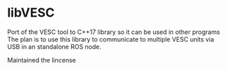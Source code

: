 # libVESC
Port of the VESC tool to C++17 library so it can be used in other programs
The plan is to use this library to communicate to multiple VESC units via USB in an standalone ROS node.

Maintained the lincense 
